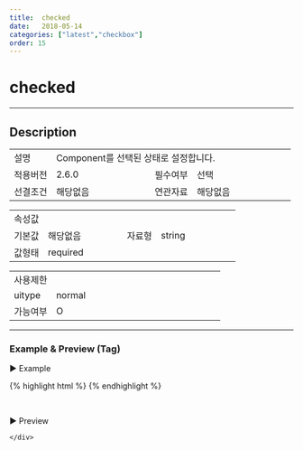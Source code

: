 ```yaml
---
title:  checked
date:   2018-05-14
categories: ["latest","checkbox"]
order: 15
---
```


checked
===

---

## Description

<table style="width:100%">
    <colgroup>
        <col width="15%"/>
        <col width="35%"/>
        <col width="15%"/>
        <col width="35%"/>
    </colgroup>
    <tr>
        <td class="tdTitle tdBg">설명</td>
        <td colspan="3">
            Component를 선택된 상태로 설정합니다.
        </td>
    </tr>
    <tr>
        <td class="tdTitle tdBg">적용버전</td>
        <td>2.6.0</td>
        <td class="tdTitle tdBg">필수여부</td>
        <td>선택</td>
    </tr>
    <tr>
        <td class="tdTitle tdBg">선결조건</td>
        <td>해당없음</td>
        <td class="tdTitle tdBg">연관자료</td>
        <td>해당없음</td>
    </tr>
</table>
<table style="width:100%">
    <colgroup>
        <col width="15%"/>
        <col width="35%"/>
        <col width="15%"/>
        <col width="35%"/>
    </colgroup>
    <tr>
        <td class="tdTitle tdBg tdCenter" colspan="4">속성값</td>
    </tr>
    <tr>
        <td class="tdTitle tdBg">기본값</td>
        <td>해당없음</td>
        <td class="tdTitle tdBg">자료형</td>
        <td>string</td>
    </tr>
    <tr>
        <td class="tdTitle tdBg">값형태</td>
        <td colspan="3">required</td>
    </tr>
</table>
<table style="width:100%">
    <colgroup>
        <col width="20%"/>
        <col width="20%"/>
        <col width="20%"/>
        <col width="20%"/>
        <col width="20%"/>
    </colgroup>
    <tr>
        <td class="tdTitle tdBg tdCenter" colspan="5">사용제한</td>
    </tr>
    <tr>
        <td class="tdTitle tdBg">uitype</td>
        <td class="tdCenter">normal</td>
        <td></td>
        <td></td>
        <td></td>
    </tr>
    <tr>
        <td class="tdTitle tdBg">가능여부</td>
        <td class="tdBlue tdCenter">O</td>
        <td></td>
        <td></td>
        <td></td>
    </tr>
</table>

---
### Example & Preview (Tag)

<script>
    var SBUxData = [
        { text : "SBUx Checkbox1" },
        { text : "SBUx Checkbox2" },
        { text : "SBUx Checkbox3" }
    ];
</script>

<sbux-tabs id="exTab1" name="exTab1" uitype="normal" title-target-id-array="exTab1_1" title-text-array="normal (고정형)">
</sbux-tabs>
<div class="tab-content">
    <div id="exTab1_1">

▶ Example

{% highlight html %}
<sbux-checkbox id="sbIdx1" name="sbTagNm.a" uitype="normal" checked="checked"></sbux-checkbox>
<sbux-checkbox id="sbIdx2" name="sbTagNm.b" uitype="normal"></sbux-checkbox>
<sbux-checkbox id="sbIdx3" name="sbTagNm.c" uitype="normal" checked="checked"></sbux-checkbox>
{% endhighlight %}

<br>

▶ Preview

<sbux-checkbox id="sbIdx1" name="sbTagNm.a" uitype="normal" checked="checked"></sbux-checkbox>
<sbux-checkbox id="sbIdx2" name="sbTagNm.b" uitype="normal"></sbux-checkbox>
<sbux-checkbox id="sbIdx3" name="sbTagNm.c" uitype="normal" checked="checked"></sbux-checkbox>

    </div>
</div>